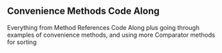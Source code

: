 ## Convenience Methods Code Along

Everything from Method References Code Along plus going through examples of convenience methods, and using more Comparator methods for sorting